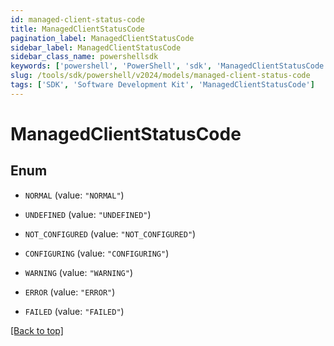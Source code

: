 ```yaml
---
id: managed-client-status-code
title: ManagedClientStatusCode
pagination_label: ManagedClientStatusCode
sidebar_label: ManagedClientStatusCode
sidebar_class_name: powershellsdk
keywords: ['powershell', 'PowerShell', 'sdk', 'ManagedClientStatusCode'] 
slug: /tools/sdk/powershell/v2024/models/managed-client-status-code
tags: ['SDK', 'Software Development Kit', 'ManagedClientStatusCode']
---
```



# ManagedClientStatusCode

## Enum


* `NORMAL` (value: `"NORMAL"`)

* `UNDEFINED` (value: `"UNDEFINED"`)

* `NOT_CONFIGURED` (value: `"NOT_CONFIGURED"`)

* `CONFIGURING` (value: `"CONFIGURING"`)

* `WARNING` (value: `"WARNING"`)

* `ERROR` (value: `"ERROR"`)

* `FAILED` (value: `"FAILED"`)


[[Back to top]](#) 

